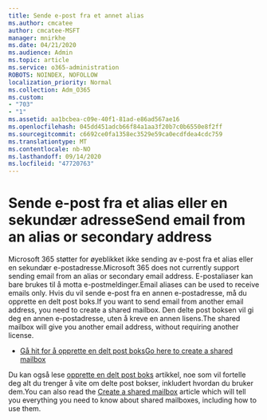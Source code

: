```yaml
---
title: Sende e-post fra et annet alias
ms.author: cmcatee
author: cmcatee-MSFT
manager: mnirkhe
ms.date: 04/21/2020
ms.audience: Admin
ms.topic: article
ms.service: o365-administration
ROBOTS: NOINDEX, NOFOLLOW
localization_priority: Normal
ms.collection: Adm_O365
ms.custom:
- "703"
- "1"
ms.assetid: aa1bcbea-c09e-40f1-81ad-e86ad567ae16
ms.openlocfilehash: 045dd451adcb66f84a1aa3f20b7c0b6550e8f2ff
ms.sourcegitcommit: c6692ce0fa1358ec3529e59ca0ecdfdea4cdc759
ms.translationtype: MT
ms.contentlocale: nb-NO
ms.lasthandoff: 09/14/2020
ms.locfileid: "47720763"
---
```

# <a name="send-email-from-an-alias-or-secondary-address"></a><span data-ttu-id="a3149-102">Sende e-post fra et alias eller en sekundær adresse</span><span class="sxs-lookup"><span data-stu-id="a3149-102">Send email from an alias or secondary address</span></span>

<span data-ttu-id="a3149-103">Microsoft 365 støtter for øyeblikket ikke sending av e-post fra et alias eller en sekundær e-postadresse.</span><span class="sxs-lookup"><span data-stu-id="a3149-103">Microsoft 365 does not currently support sending email from an alias or secondary email address.</span></span> <span data-ttu-id="a3149-104">E-postaliaser kan bare brukes til å motta e-postmeldinger.</span><span class="sxs-lookup"><span data-stu-id="a3149-104">Email aliases can be used to receive emails only.</span></span> <span data-ttu-id="a3149-105">Hvis du vil sende e-post fra en annen e-postadresse, må du opprette en delt post boks.</span><span class="sxs-lookup"><span data-stu-id="a3149-105">If you want to send email from another email address, you need to create a shared mailbox.</span></span> <span data-ttu-id="a3149-106">Den delte post boksen vil gi deg en annen e-postadresse, uten å kreve en annen lisens.</span><span class="sxs-lookup"><span data-stu-id="a3149-106">The shared mailbox will give you another email address, without requiring another license.</span></span>
  
- [<span data-ttu-id="a3149-107">Gå hit for å opprette en delt post boks</span><span class="sxs-lookup"><span data-stu-id="a3149-107">Go here to create a shared mailbox</span></span>](https://portal.office.com/AdminPortal/Home#/AssistedGuide/addemailoptions)

<span data-ttu-id="a3149-108">Du kan også lese [opprette en delt post boks](https://docs.microsoft.com/microsoft-365/admin/email/create-a-shared-mailbox) artikkel, noe som vil fortelle deg alt du trenger å vite om delte post bokser, inkludert hvordan du bruker dem.</span><span class="sxs-lookup"><span data-stu-id="a3149-108">You can also read the [Create a shared mailbox](https://docs.microsoft.com/microsoft-365/admin/email/create-a-shared-mailbox) article which will tell you everything you need to know about shared mailboxes, including how to use them.</span></span>